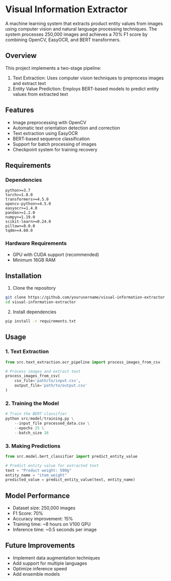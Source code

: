 # Visual Information Extractor

A machine learning system that extracts product entity values from images using computer vision and natural language processing techniques. The system processes 250,000 images and achieves a 70% F1 score by combining OpenCV, EasyOCR, and BERT transformers.

## Overview

This project implements a two-stage pipeline:
1. Text Extraction: Uses computer vision techniques to preprocess images and extract text
2. Entity Value Prediction: Employs BERT-based models to predict entity values from extracted text

## Features

- Image preprocessing with OpenCV
- Automatic text orientation detection and correction
- Text extraction using EasyOCR
- BERT-based sequence classification
- Support for batch processing of images
- Checkpoint system for training recovery

## Requirements

### Dependencies
```
python>=3.7
torch>=1.8.0
transformers>=4.5.0
opencv-python>=4.5.0
easyocr>=1.4.0
pandas>=1.2.0
numpy>=1.19.0
scikit-learn>=0.24.0
pillow>=8.0.0
tqdm>=4.60.0
```

### Hardware Requirements
- GPU with CUDA support (recommended)
- Minimum 16GB RAM

## Installation

1. Clone the repository
```bash
git clone https://github.com/yourusername/visual-information-extractor.git
cd visual-information-extractor
```

2. Install dependencies
```bash
pip install -r requirements.txt
```

## Usage

### 1. Text Extraction
```python
from src.text_extraction.ocr_pipeline import process_images_from_csv

# Process images and extract text
process_images_from_csv(
    csv_file='path/to/input.csv',
    output_file='path/to/output.csv'
)
```

### 2. Training the Model
```python
# Train the BERT classifier
python src/model/training.py \
    --input_file processed_data.csv \
    --epochs 25 \
    --batch_size 16
```

### 3. Making Predictions
```python
from src.model.bert_classifier import predict_entity_value

# Predict entity value for extracted text
text = "Product weight: 500g"
entity_name = "item_weight"
predicted_value = predict_entity_value(text, entity_name)
```

## Model Performance

- Dataset size: 250,000 images
- F1 Score: 70%
- Accuracy improvement: 15%
- Training time: ~8 hours on V100 GPU
- Inference time: ~0.5 seconds per image

## Future Improvements

- Implement data augmentation techniques
- Add support for multiple languages
- Optimize inference speed
- Add ensemble models



